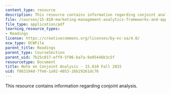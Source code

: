 ```yaml
---
content_type: resource
description: This resource contains information regarding conjoint analysis.
file: /courses/15-810-marketing-management-analytics-frameworks-and-applications-fall-2015/f863194d7fe61a92405326b29261dc76_MIT15_810F15_Conjoint.pdf
file_type: application/pdf
learning_resource_types:
- Readings
license: https://creativecommons.org/licenses/by-nc-sa/4.0/
ocw_type: OCWFile
parent_title: Readings
parent_type: CourseSection
parent_uid: 7b25c017-eff9-5f06-ba7a-9a9544bb3c5f
resourcetype: Document
title: Note on Conjoint Analysis - 15.810 Fall 2015
uid: f863194d-7fe6-1a92-4053-26b29261dc76
---
```

This resource contains information regarding conjoint analysis.